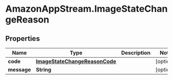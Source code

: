 # AmazonAppStream.ImageStateChangeReason

## Properties

Name | Type | Description | Notes
------------ | ------------- | ------------- | -------------
**code** | [**ImageStateChangeReasonCode**](ImageStateChangeReasonCode.md) |  | [optional] 
**message** | **String** |  | [optional] 


